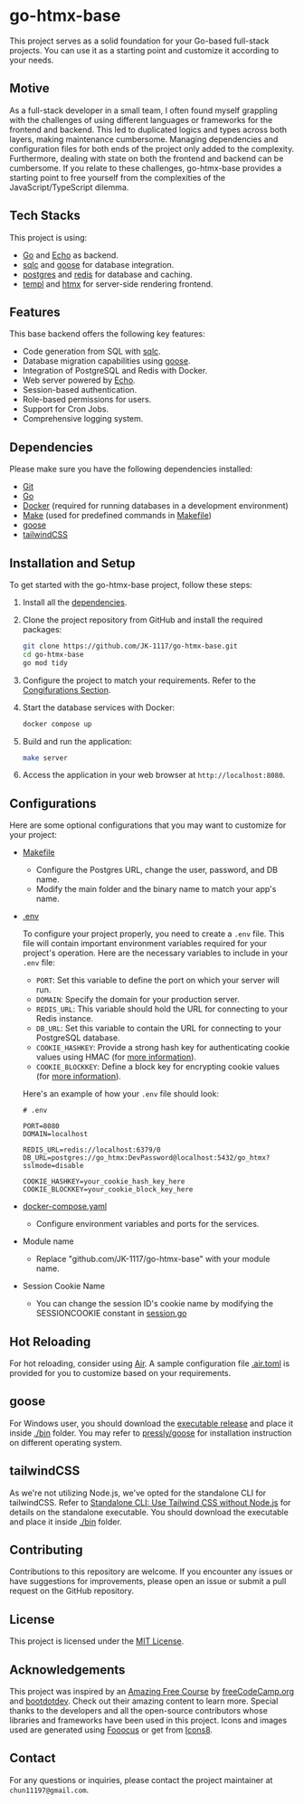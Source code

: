 # go-htmx-base

This project serves as a solid foundation for your Go-based full-stack projects. You can use it as a starting point and customize it according to your needs.

## Motive

As a full-stack developer in a small team, I often found myself grappling with the challenges of using different languages or frameworks for the frontend and backend. This led to duplicated logics and types across both layers, making maintenance cumbersome. Managing dependencies and configuration files for both ends of the project only added to the complexity. Furthermore, dealing with state on both the frontend and backend can be cumbersome. If you relate to these challenges, go-htmx-base provides a starting point to free yourself from the complexities of the JavaScript/TypeScript dilemma.

## Tech Stacks

This project is using:

- [Go](https://go.dev/) and [Echo](https://echo.labstack.com/) as backend.
- [sqlc](https://docs.sqlc.dev/en/stable/index.html) and [goose](https://github.com/pressly/goose) for database integration.
- [postgres](https://www.postgresql.org/) and [redis](https://redis.io/) for database and caching.
- [templ](https://github.com/a-h/templ) and [htmx](https://htmx.org/docs) for server-side rendering frontend.

## Features

This base backend offers the following key features:

- Code generation from SQL with [sqlc](https://docs.sqlc.dev/en/stable/index.html).
- Database migration capabilities using [goose](https://github.com/pressly/goose).
- Integration of PostgreSQL and Redis with Docker.
- Web server powered by [Echo](https://echo.labstack.com/).
- Session-based authentication.
- Role-based permissions for users.
- Support for Cron Jobs.
- Comprehensive logging system.

## Dependencies

Please make sure you have the following dependencies installed:

- [Git](https://github.com/git-guides/install-git)
- [Go](https://go.dev/doc/install)
- [Docker](https://docs.docker.com/engine/install/) (required for running databases in a development environment)
- [Make](https://www.gnu.org/software/make/) (used for predefined commands in [Makefile](/Makefile))
- [goose](#goose)
- [tailwindCSS](#tailwindCSS)

## Installation and Setup

To get started with the go-htmx-base project, follow these steps:

1. Install all the [dependencies](#dependencies).

2. Clone the project repository from GitHub and install the required packages:

   ```bash
   git clone https://github.com/JK-1117/go-htmx-base.git
   cd go-htmx-base
   go mod tidy
   ```

3. Configure the project to match your requirements. Refer to the [Congifurations Section](#configurations).

4. Start the database services with Docker:

   ```bash
   docker compose up
   ```

5. Build and run the application:

   ```bash
   make server
   ```

6. Access the application in your web browser at `http://localhost:8080`.

## Configurations

Here are some optional configurations that you may want to customize for your project:

- [Makefile](/Makefile)

  - Configure the Postgres URL, change the user, password, and DB name.
  - Modify the main folder and the binary name to match your app's name.

- [.env](/.env)

  To configure your project properly, you need to create a `.env` file. This file will contain important environment variables required for your project's operation. Here are the necessary variables to include in your `.env` file:

  - `PORT`: Set this variable to define the port on which your server will run.
  - `DOMAIN`: Specify the domain for your production server.
  - `REDIS_URL`: This variable should hold the URL for connecting to your Redis instance.
  - `DB_URL`: Set this variable to contain the URL for connecting to your PostgreSQL database.
  - `COOKIE_HASHKEY`: Provide a strong hash key for authenticating cookie values using HMAC (for [more information](https://github.com/gorilla/securecookie#examples)).
  - `COOKIE_BLOCKKEY`: Define a block key for encrypting cookie values (for [more information](https://github.com/gorilla/securecookie#examples)).

  Here's an example of how your `.env` file should look:

  ```env
  # .env

  PORT=8080
  DOMAIN=localhost

  REDIS_URL=redis://localhost:6379/0
  DB_URL=postgres://go_htmx:DevPassword@localhost:5432/go_htmx?sslmode=disable

  COOKIE_HASHKEY=your_cookie_hash_key_here
  COOKIE_BLOCKKEY=your_cookie_block_key_here
  ```

- [docker-compose.yaml](/docker-compose.yaml)

  - Configure environment variables and ports for the services.

- Module name

  - Replace "github.com/JK-1117/go-htmx-base" with your module name.

- Session Cookie Name
  - You can change the session ID's cookie name by modifying the SESSIONCOOKIE constant in [session.go](/internal/router/session.go)

## Hot Reloading

For hot reloading, consider using [Air](https://github.com/cosmtrek/air). A sample configuration file [.air.toml](/.air.toml) is provided for you to customize based on your requirements.

## goose

For Windows user, you should download the [executable release](https://github.com/pressly/goose/releases) and place it inside [./bin](#bin/) folder. You may refer to [pressly/goose](https://github.com/pressly/goose) for installation instruction on different operating system.

## tailwindCSS

As we're not utilizing Node.js, we've opted for the standalone CLI for tailwindCSS. Refer to [Standalone CLI: Use Tailwind CSS without Node.js](https://tailwindcss.com/blog/standalone-cli) for details on the standalone executable. You should download the executable and place it inside [./bin](#bin/) folder.

## Contributing

Contributions to this repository are welcome. If you encounter any issues or have suggestions for improvements, please open an issue or submit a pull request on the GitHub repository.

## License

This project is licensed under the [MIT License](https://opensource.org/license/mit/).

## Acknowledgements

This project was inspired by an [Amazing Free Course](https://www.youtube.com/watch?v=un6ZyFkqFKo&t=32565s) by [freeCodeCamp.org](https://www.youtube.com/@freecodecamp) and [bootdotdev](https://www.youtube.com/@bootdotdev). Check out their amazing content to learn more. Special thanks to the developers and all the open-source contributors whose libraries and frameworks have been used in this project. Icons and images used are generated using [Fooocus](https://github.com/lllyasviel/Fooocus) or get from [Icons8](https://icons8.com).

## Contact

For any questions or inquiries, please contact the project maintainer at `chun11197@gmail.com`.
